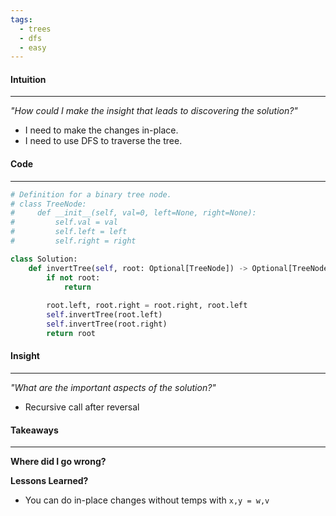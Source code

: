 ```yaml
---
tags:
  - trees
  - dfs
  - easy
---
```

#### Intuition
---
_"How could I make the insight that leads to discovering the solution?"_
- I need to make the changes in-place.
- I need to use DFS to traverse the tree.

#### Code
---

```python
# Definition for a binary tree node.
# class TreeNode:
#     def __init__(self, val=0, left=None, right=None):
#         self.val = val
#         self.left = left
#         self.right = right

class Solution:
    def invertTree(self, root: Optional[TreeNode]) -> Optional[TreeNode]:
        if not root:
            return
        
        root.left, root.right = root.right, root.left
        self.invertTree(root.left)
        self.invertTree(root.right)
        return root
```

#### Insight  
---
_"What are the important aspects of the solution?"_
- Recursive call after reversal

#### Takeaways
---
**Where did I go wrong?**

**Lessons Learned?**
- You can do in-place changes without temps with `x,y = w,v`